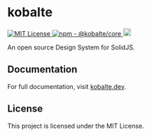 # kobalte

<p>
  <a href="LICENSE.md">
    <img src="https://img.shields.io/github/license/fabien-ml/kobalte" alt="MIT License"/>
  </a>
  <a href="https://www.npmjs.com/package/@kobalte/core">
    <img src="https://img.shields.io/npm/v/@kobalte/core" alt="npm - @kobalte/core"/>
  </a>
  <a href="https://www.npmjs.com/package/@kobalte/core">
    <img src="https://img.shields.io/npm/dm/@kobalte/core.svg" alt="npm - downloads" height="18">
  </a>
</p>

An open source Design System for SolidJS.

## Documentation

For full documentation, visit [kobalte.dev](https://kobalte.dev/).

## License

This project is licensed under the MIT License.
